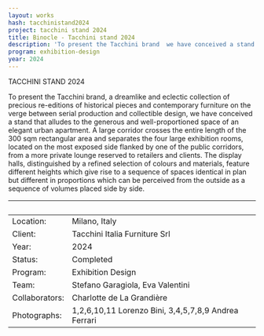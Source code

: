 ```yaml
---
layout: works
hash: tacchinistand2024
project: tacchini stand 2024
title: Binocle - Tacchini stand 2024
description: 'To present the Tacchini brand  we have conceived a stand that alludes to the generous and well-proportioned space of an elegant urban apartment'
program: exhibition-design
year: 2024
---
```


TACCHINI STAND 2024

To present the Tacchini brand, a dreamlike and eclectic collection of precious re-editions of historical pieces and contemporary furniture on the verge between serial production and collectible design, we have conceived a stand that alludes to the generous and well-proportioned space of an elegant urban apartment. A large corridor crosses the entire length of the 300 sqm rectangular area and separates the four large exhibition rooms, located on the most exposed side flanked by one of the public corridors, from a more private lounge reserved to retailers and clients. The display halls, distinguished by a refined selection of colours and materials, feature different heights which give rise to a sequence of spaces identical in plan but different in proportions which can be perceived from the outside as a sequence of volumes placed side by side.

|&nbsp;|&nbsp;|
|:----------|:---------------|
|Location:|Milano, Italy|
|Client:|Tacchini Italia Furniture Srl|
|Year:|2024|
|Status:|Completed|
|Program:|Exhibition Design|
|Team:|Stefano Garagiola, Eva Valentini|
|Collaborators:|Charlotte de La Grandière|
|Photographs:|1,2,6,10,11 Lorenzo Bini, 3,4,5,7,8,9 Andrea Ferrari|
